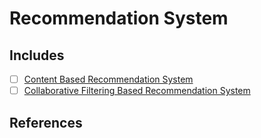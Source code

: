 # Recommendation System

## Includes

- [ ] [Content Based Recommendation System](https://github.com/arunism/NLP-Fundamentals/blob/master/05-Recommendation/01-Content-Based.ipynb)
- [ ] [Collaborative Filtering Based Recommendation System](https://github.com/arunism/NLP-Fundamentals/blob/master/05-Recommendation/02-Colaborative-Filtering-Based.ipynb)

## References
